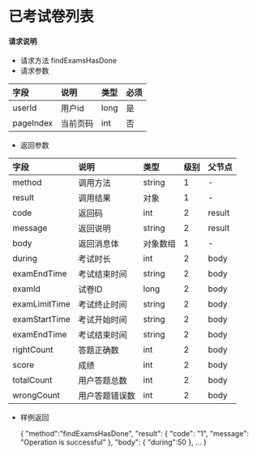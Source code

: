 # 已考试卷列表

#### **请求说明**

* 请求方法 findExamsHasDone
* 请求参数

| 字段 | 说明 | 类型 | 必须 |
| :--- | :--- | :--- | :--- |
| userId| 用户id | long | 是 |
| pageIndex| 当前页码 | int | 否 |

* 返回参数

| 字段 | 说明 | 类型 | 级别 | 父节点 |
| :--- | :--- | :--- | :--- | :--- |
| method| 调用方法 | string | 1 | - |
| result | 调用结果 | 对象 | 1 | - |
| code | 返回码| int | 2 | result |
| message| 返回说明 | string | 2 | result |
| body | 返回消息体 | 对象数组 | 1 | - |
| during| 考试时长| int | 2 | body|
| examEndTime| 考试结束时间 | string | 2 | body|
| examId| 试卷ID | long | 2 | body|
| examLimitTime| 考试终止时间 | string | 2 | body|
| examStartTime| 考试开始时间 | string | 2 | body|
| examEndTime| 考试结束时间 | string | 2 | body|
| rightCount| 答题正确数| int | 2 | body|
| score| 成绩 | int | 2 | body|
| totalCount| 用户答题总数 | int| 2 | body|
| wrongCount| 用户答题错误数 | int | 2 | body|



* 样例返回
 
             
    {
    "method":"findExamsHasDone",
    "result":
        {
        "code": "1",
        "message": "Operation is successful"
        },
    "body":
        {
        "during":50
        },
        ...
    }
